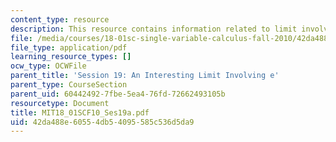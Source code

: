```yaml
---
content_type: resource
description: This resource contains information related to limit involving e.
file: /media/courses/18-01sc-single-variable-calculus-fall-2010/42da488e60554db54095585c536d5da9_MIT18_01SCF10_Ses19a.pdf
file_type: application/pdf
learning_resource_types: []
ocw_type: OCWFile
parent_title: 'Session 19: An Interesting Limit Involving e'
parent_type: CourseSection
parent_uid: 60442492-7fbe-5ea4-76fd-72662493105b
resourcetype: Document
title: MIT18_01SCF10_Ses19a.pdf
uid: 42da488e-6055-4db5-4095-585c536d5da9
---
```

